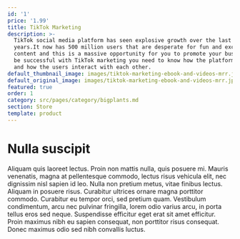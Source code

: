 ```yaml
---
id: '1'
price: '1.99'
title: TikTok Marketing
description: >-
  TikTok social media platform has seen explosive growth over the last two
  years.It now has 500 million users that are desperate for fun and exciting
  content and this is a massive opportunity for you to promote your business.To
  be successful with TikTok marketing you need to know how the platform works
  and how the users interact with each other.
default_thumbnail_image: images/tiktok-marketing-ebook-and-videos-mrr.jpg
default_original_image: images/tiktok-marketing-ebook-and-videos-mrr.jpg
featured: true
order: 1
category: src/pages/category/bigplants.md
section: Store
template: product
---
```


# Nulla suscipit

Aliquam quis laoreet lectus. Proin non mattis nulla, quis posuere mi. Mauris venenatis, magna at pellentesque commodo, lectus risus vehicula elit, nec dignissim nisl sapien id leo. Nulla non pretium metus, vitae finibus lectus. Aliquam in posuere risus. Curabitur ultrices ornare magna porttitor commodo. Curabitur eu tempor orci, sed pretium quam. Vestibulum condimentum, arcu nec pulvinar fringilla, lorem odio varius arcu, in porta tellus eros sed neque. Suspendisse efficitur eget erat sit amet efficitur. Proin maximus nibh eu sapien consequat, non porttitor risus consequat. Donec maximus odio sed nibh convallis luctus.